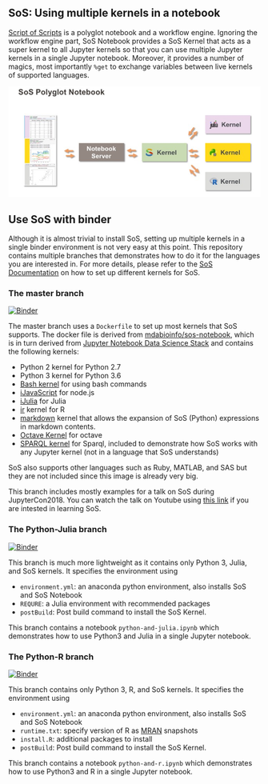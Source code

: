 ## SoS: Using multiple kernels in a notebook

[Script of Scripts](https://vatlab.github.io/sos-docs) is a polyglot
notebook and a workflow engine. Ignoring the workflow engine part, SoS
Notebook provides a SoS Kernel that acts as a super kernel to all Jupyter
kernels so that you can use multiple Jupyter kernels in a single Jupyter
notebook. Moreover, it provides a number of magics, most importantly `%get`
to exchange variables between live kernels of supported languages.

![sos-notebook](sos-notebook.png)

## Use SoS with binder

Although it is almost trivial to install SoS, setting up multiple kernels
in a single binder environment is not very easy at this point. This repository
contains multiple branches that demonstrates how to do it for the languages
you are interested in. For more details, please refer to the [SoS
Documentation](https://vatlab.github.io/sos-docs) on how to set up
different kernels for SoS.

### The master branch

[![Binder](http://mybinder.org/badge.svg)](https://mybinder.org/v2/gh/binder-examples/jupyter-sos/master)

The master branch uses a `Dockerfile` to set up most kernels that SoS
supports. The docker file is derived from [mdabioinfo/sos-notebook](https://hub.docker.com/r/mdabioinfo/sos-notebook/tags/), which is in turn derived from [Jupyter Notebook Data Science
Stack](https://github.com/jupyter/docker-stacks/tree/master/datascience-notebook) and contains the following kernels:

* Python 2 kernel for Python 2.7
* Python 3 kernel for Python 3.6
* [Bash kernel](https://github.com/takluyver/bash_kernel) for using bash commands
* [iJavaScript](https://github.com/n-riesco/ijavascript) for node.js
* [iJulia](https://github.com/JuliaLang/IJulia.jl) for Julia
* [ir](https://github.com/IRkernel/IRkernel) kernel for R
* [markdown](https://github.com/vatlab/markdown-kernel) kernel that allows the expansion of SoS (Python) expressions in markdown contents.
* [Octave Kernel](https://github.com/Calysto/octave_kernel) for octave
* [SPARQL kernel](https://github.com/paulovn/sparql-kernel) for Sparql, included to demonstrate how SoS works with
  any Jupyter kernel (not in a language that SoS understands)

SoS also supports other languages such as Ruby, MATLAB, and SAS but they
are not included since this image is already very big.

This branch includes mostly examples for a talk on SoS during JupyterCon2018. You can watch the talk on Youtube
using [this link](https://www.youtube.com/watch?v=U75eKosFbp8) if you are intested in learning SoS.


### The Python-Julia branch

[![Binder](http://mybinder.org/badge.svg)](https://mybinder.org/v2/gh/binder-examples/jupyter-sos/python-julia)

This branch is much more lightweight as it contains only Python 3, Julia,
and SoS kernels. It specifies the environment using

* `environment.yml`: an anaconda python environment, also installs SoS and SoS Notebook
* `REQURE`: a Julia environment with recommended packages
* `postBuild`: Post build command to install the SoS Kernel.

This branch contains a notebook `python-and-julia.ipynb` which demonstrates
how to use Python3 and Julia in a single Jupyter notebook.

### The Python-R branch

[![Binder](http://mybinder.org/badge.svg)](https://mybinder.org/v2/gh/binder-examples/jupyter-sos/python-r)

This branch contains only Python 3, R, and SoS kernels. It specifies the environment using

* `environment.yml`: an anaconda python environment, also installs SoS and SoS Notebook
* `runtime.txt`: specify version of R as [MRAN](https://mran.microsoft.com/) snapshots
* `install.R`: additional packages to install
* `postBuild`: Post build command to install the SoS Kernel.

This branch contains a notebook `python-and-r.ipynb` which demonstrates
how to use Python3 and R in a single Jupyter notebook.

